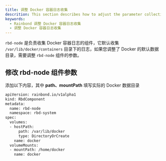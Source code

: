 ```yaml
---
title: 调整 Docker 容器日志收集
descrition: This section describes how to adjust the parameter collection logs of the Rainbond component after adjusting the default Docker data directory.
keywords:
  - Rainbond 调整 Docker 容器日志收集
  - 调整 Docker 容器日志收集
---
```


`rbd-node` 是负责收集 Docker 容器日志的组件，它默认收集 `/var/lib/docker/containers` 目录下的日志，如果您调整了 Docker 的默认数据目录，需要调整 `rbd-node` 组件的参数。

## 修改 rbd-node 组件参数

添加以下内容，其中 **path、mountPath** 填写实际的 Docker 数据目录

```bash title="kubectl edit rbdcomponent rbd-node -n rbd-system"
apiVersion: rainbond.io/v1alpha1
kind: RbdComponent
metadata:
  name: rbd-node
  namespace: rbd-system
spec:
  volumes:
  - hostPath:
      path: /var/lib/docker
      type: DirectoryOrCreate
    name: docker
  volumeMounts:
  - mountPath: /home/docker
    name: docker
```
